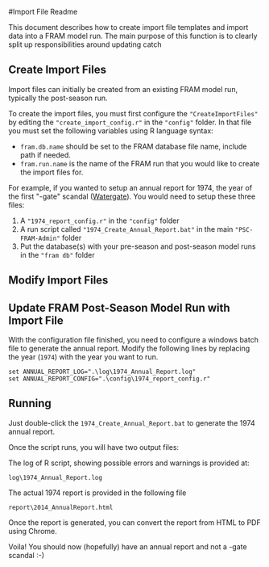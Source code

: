 #Import File Readme

This document describes how to create import file templates and import data into a FRAM model run.  The main purpose of this function is to clearly split up responsibilities around updating catch 

## Create Import Files

Import files can initially be created from an existing FRAM model run, typically the post-season run.

To create the import files, you must first configure the `"CreateImportFiles"` by editing the `"create_import_config.r"` in the `"config"` folder.  In that file you must set the following variables using R language syntax:

* `fram.db.name` should be set to the FRAM database file name, include path if needed.
* `fram.run.name` is the name of the FRAM run that you would like to create the import files for.

For example, if you wanted to setup an annual report for 1974, the year of the first "-gate" scandal ([Watergate](https://en.wikipedia.org/wiki/Watergate_scandal)).  You would need to setup these three files:

1. A `"1974_report_config.r"` in the `"config"` folder
2. A run script called `"1974_Create_Annual_Report.bat"` in the main `"PSC-FRAM-Admin"` folder
3. Put the database(s) with your pre-season and post-season model runs in the `"fram db"` folder

## Modify Import Files


## Update FRAM Post-Season Model Run with Import File

With the configuration file finished, you need to configure a windows batch file to generate the annual report.  Modify the following lines by replacing the year (`1974`) with the year you want to run.

```
set ANNUAL_REPORT_LOG=".\log\1974_Annual_Report.log"
set ANNUAL_REPORT_CONFIG=".\config\1974_report_config.r"
```


## Running

Just double-click the `1974_Create_Annual_Report.bat` to generate the 1974 annual report.

Once the script runs, you will have two output files:

The log of R script, showing possible errors and warnings is provided at:

`log\1974_Annual_Report.log`

The actual 1974 report is provided in the following file

`report\2014_AnnualReport.html`

Once the report is generated, you can convert the report from HTML to PDF using Chrome.

Voila! You should now (hopefully) have an annual report and not a -gate scandal :-)